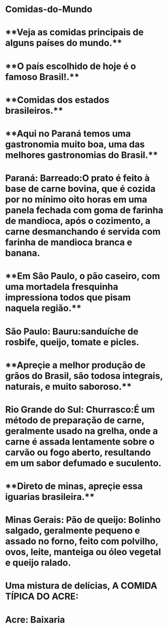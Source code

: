 #                        Comidas-do-Mundo
<h1>**Veja as comidas principais de alguns países do mundo.**<h1>

<h1>**O país escolhido de hoje é o famoso Brasil!.**<h1>

<h1>**Comidas dos estados brasileiros.**<h1>

<h1>**Aqui no Paraná temos uma gastronomia muito boa, uma das melhores gastronomias do Brasil.**<h1>

Paraná:
Barreado:O prato é feito à base de carne bovina, que é cozida por no mínimo oito horas em uma panela fechada com goma de farinha de mandioca, após o cozimento, a carne desmanchando é servida com farinha de mandioca branca e banana.

<h1>**Em Sâo Paulo, o pão caseiro, com uma mortadela fresquinha impressiona todos que pisam naquela 
região.**<h1>

São Paulo:
Bauru:sanduíche de rosbife, queijo, tomate e picles.

<h1>**Apreçie a melhor produção de grãos do Brasil, são todosa integrais, naturais, e muito saboroso.**<h1>

Rio Grande do Sul:
Churrasco:É  um método de preparação de carne, geralmente usado na grelha, onde a carne é assada lentamente sobre o carvão ou fogo aberto, resultando em um sabor defumado e suculento.

<h1>**Direto de minas, apreçie essa iguarias brasileira.**<h1>

Minas Gerais:
Pão de queijo: Bolinho salgado, geralmente pequeno e assado no forno, feito com polvilho, ovos, leite, manteiga ou óleo vegetal e queijo ralado.

<h1>Uma mistura de delícias, A COMIDA TÍPICA DO ACRE:<h1>

Acre: Baixaria